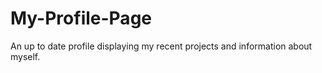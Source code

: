 # My-Profile-Page
An up to date profile displaying my recent projects and information about myself.
